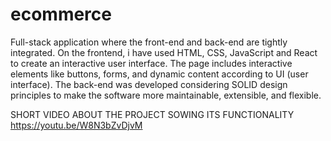 # ecommerce
Full-stack application where the front-end and back-end are tightly integrated. On the frontend, i have used HTML, CSS, JavaScript and React to create an interactive user interface. The page includes interactive elements like buttons, forms, and dynamic content according to UI (user interface). The back-end was developed considering SOLID design principles to make the software more maintainable, extensible, and flexible.

SHORT VIDEO ABOUT THE PROJECT SOWING ITS FUNCTIONALITY
https://youtu.be/W8N3bZvDjvM
